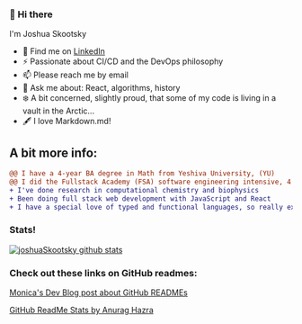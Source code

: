 ### 👋 Hi there 

I'm Joshua Skootsky
<!-- - 💼 Find me on <a href="https://www.linkedin.com/in/joshua-skootsky/">LinkedIn</a> -->
-  💼 Find me on [LinkedIn](https://www.linkedin.com/in/joshua-skootsky/ 'LinkedIn')
- ⚡ Passionate about CI/CD and the DevOps philosophy
- 📫 Please reach me by email
- 💬 Ask me about: React, algorithms, history
- ❄️ A bit concerned, slightly proud, that some of my code is living in a vault in the Arctic...
- 🖋️ I love Markdown.md!


## A bit more info: 

```diff
@@ I have a 4-year BA degree in Math from Yeshiva University, (YU)             @@
@@ I did the Fullstack Academy (FSA) software engineering intensive, 4 months  @@
+ I've done research in computational chemistry and biophysics
+ Been doing full stack web development with JavaScript and React
+ I have a special love of typed and functional languages, so really excited about TypeScript
```

<!--
- 🔭 I’m currently working on ...
- 🌱 I’m currently learning ...
- 👯 I’m looking to collaborate on ...
- 🤔 I’m looking for help with ...
- 💬 Ask me about ...
- 📫 How to reach me: ...
- 😄 Pronouns: ...
- ⚡ Fun fact: ...
-->
### Stats!
[![joshuaSkootsky github stats](https://github-readme-stats.vercel.app/api?username=JoshuaSkootsky)](https://github.com/anuraghazra/github-readme-stats)


### Check out these links on GitHub readmes:

[Monica's Dev Blog post about GitHub READMEs](https://www.aboutmonica.com/blog/how-to-create-a-github-profile-readme 'Monica\'s Dev Blog Post on READMEs')

[GitHub ReadMe Stats by Anurag Hazra](https://github.com/anuraghazra/github-readme-stats 'GitHub ReadMe Stats')
